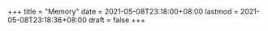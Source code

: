 +++
title = "Memory"
date = 2021-05-08T23:18:00+08:00
lastmod = 2021-05-08T23:18:36+08:00
draft = false
+++
